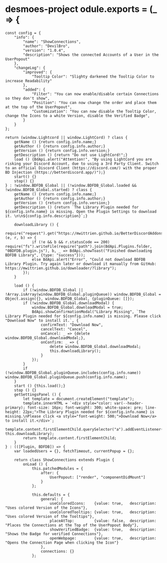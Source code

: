 # desmoes-project odule.exports = (_ => {
	const config = {
		"info": {
			"name": "ShowConnections",
			"author": "DevilBro",
			"version": "1.0.4",
			"description": "Shows the connected Accounts of a User in the UserPopout"
		},
		"changeLog": {
			"improved": {
				"Tooltip Color": "Slighty darkened the Tooltip Color to increase Readability"
			},
			"added": {
				"Filter": "You can now enable/disable certain Connections so they don't show",
				"Position": "You can now change the order and place them at the top of the UserPopout",
				"Customization": "You can now disable the Tooltip Color, change the Icons to a white Version, disable the Verified Badge",
			}
		}
	};

	return (window.Lightcord || window.LightCord) ? class {
		getName () {return config.info.name;}
		getAuthor () {return config.info.author;}
		getVersion () {return config.info.version;}
		getDescription () {return "Do not use LightCord!";}
		load () {BdApi.alert("Attention!", "By using LightCord you are risking your Discord Account, due to using a 3rd Party Client. Switch to an official Discord Client (https://discord.com/) with the proper BD Injection (https://betterdiscord.app/)");}
		start() {}
		stop() {}
	} : !window.BDFDB_Global || (!window.BDFDB_Global.loaded && !window.BDFDB_Global.started) ? class {
		getName () {return config.info.name;}
		getAuthor () {return config.info.author;}
		getVersion () {return config.info.version;}
		getDescription () {return `The Library Plugin needed for ${config.info.name} is missing. Open the Plugin Settings to download it. \n\n${config.info.description}`;}
		
		downloadLibrary () {
			require("request").get("https://mwittrien.github.io/BetterDiscordAddons/Library/0BDFDB.plugin.js", (e, r, b) => {
				if (!e && b && r.statusCode == 200) require("fs").writeFile(require("path").join(BdApi.Plugins.folder, "0BDFDB.plugin.js"), b, _ => BdApi.showToast("Finished downloading BDFDB Library", {type: "success"}));
				else BdApi.alert("Error", "Could not download BDFDB Library Plugin. Try again later or download it manually from GitHub: https://mwittrien.github.io/downloader/?library");
			});
		}
		
		load () {
			if (!window.BDFDB_Global || !Array.isArray(window.BDFDB_Global.pluginQueue)) window.BDFDB_Global = Object.assign({}, window.BDFDB_Global, {pluginQueue: []});
			if (!window.BDFDB_Global.downloadModal) {
				window.BDFDB_Global.downloadModal = true;
				BdApi.showConfirmationModal("Library Missing", `The Library Plugin needed for ${config.info.name} is missing. Please click "Download Now" to install it.`, {
					confirmText: "Download Now",
					cancelText: "Cancel",
					onCancel: _ => {delete window.BDFDB_Global.downloadModal;},
					onConfirm: _ => {
						delete window.BDFDB_Global.downloadModal;
						this.downloadLibrary();
					}
				});
			}
			if (!window.BDFDB_Global.pluginQueue.includes(config.info.name)) window.BDFDB_Global.pluginQueue.push(config.info.name);
		}
		start () {this.load();}
		stop () {}
		getSettingsPanel () {
			let template = document.createElement("template");
			template.innerHTML = `<div style="color: var(--header-primary); font-size: 16px; font-weight: 300; white-space: pre; line-height: 22px;">The Library Plugin needed for ${config.info.name} is missing.\nPlease click <a style="font-weight: 500;">Download Now</a> to install it.</div>`;
			template.content.firstElementChild.querySelector("a").addEventListener("click", this.downloadLibrary);
			return template.content.firstElementChild;
		}
	} : (([Plugin, BDFDB]) => {
		var loadedUsers = {}, fetchTimeout, currentPopup = {};
		
		return class ShowConnections extends Plugin {
			onLoad () {
				this.patchedModules = {
					after: {
						UserPopout: ["render", "componentDidMount"]
					}
				};
				
				this.defaults = {
					general: {
						useColoredIcons:	{value: true, 	description: "Uses colored Version of the Icons"},
						useColoredTooltips:	{value: true, 	description: "Uses colored Version of the Tooltips"},
						placeAtTop:			{value: false, 	description: "Places the Connections at the Top of the UserPopout Body"},
						showVerifiedBadge:	{value: true, 	description: "Shows the Badge for verified Connections"},
						openWebpage:		{value: true, 	description: "Opens the Connection Page when clicking the Icon"}
					},
					connections: {}
				};
        

